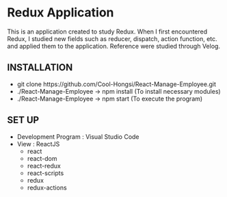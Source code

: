 # Redux Application

<div>This is an application created to study Redux. When I first encountered Redux, I studied new fields such as reducer, dispatch, action function, etc. and applied them to the application. Reference were studied through Velog.</div>

<h2>INSTALLATION</h2>
<ul>
    <li>git clone https://github.com/Cool-Hongsi/React-Manage-Employee.git</li>
    <li>./React-Manage-Employee -> npm install (To install necessary modules)</li>
    <li>./React-Manage-Employee -> npm start (To execute the program)</li>
</ul>
<h2>SET UP</h2>
<ul>
    <li>Development Program : Visual Studio Code</li>
    <li>View : ReactJS
      <ul>
        <li>react</li>
        <li>react-dom</li>
        <li>react-redux</li>
        <li>react-scripts</li>
        <li>redux</li>
        <li>redux-actions</li>
      </ul>
    </li>
</ul>

